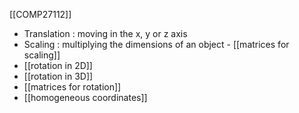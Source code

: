 [[COMP27112]]

- Translation : moving in the x, y or z axis
- Scaling : multiplying the dimensions of an object - [[matrices for scaling]]
- [[rotation in 2D]]
- [[rotation in 3D]] 
- [[matrices for rotation]]
- [[homogeneous coordinates]]
